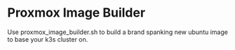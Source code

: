# Proxmox Image Builder

Use proxmox\_image\_builder.sh to build a brand spanking new ubuntu image to base your k3s cluster on.